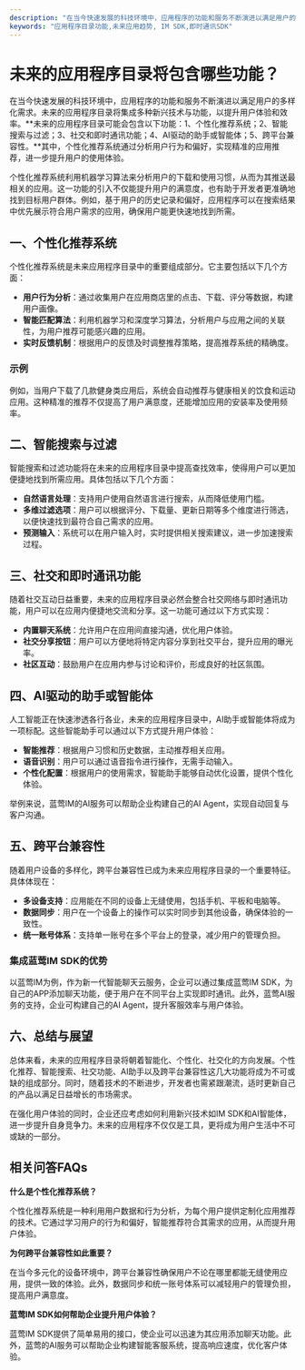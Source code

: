 ```yaml
---
description: "在当今快速发展的科技环境中，应用程序的功能和服务不断演进以满足用户的多样化需求。未来的应用程序目录将集成多种新兴技术与功能，以提升用户体验和效率。**未来的应用程序目录可能会包含以下功能：1、个性化推荐系统；2、智能搜索与过滤；3、社交和即时通讯功能；4、AI驱动的助手或智能体；5、跨平台兼容性。**其中，个性化推荐系统通过分析用户行为和偏好，实现精准的应用推荐，进一步提升用户的使用体验。"
keywords: "应用程序目录功能,未来应用趋势, IM SDK,即时通讯SDK"
---
```

# 未来的应用程序目录将包含哪些功能？

在当今快速发展的科技环境中，应用程序的功能和服务不断演进以满足用户的多样化需求。未来的应用程序目录将集成多种新兴技术与功能，以提升用户体验和效率。**未来的应用程序目录可能会包含以下功能：1、个性化推荐系统；2、智能搜索与过滤；3、社交和即时通讯功能；4、AI驱动的助手或智能体；5、跨平台兼容性。**其中，个性化推荐系统通过分析用户行为和偏好，实现精准的应用推荐，进一步提升用户的使用体验。

个性化推荐系统利用机器学习算法来分析用户的下载和使用习惯，从而为其推送最相关的应用。这一功能的引入不仅能提升用户的满意度，也有助于开发者更准确地找到目标用户群体。例如，基于用户的历史记录和偏好，应用程序可以在搜索结果中优先展示符合用户需求的应用，确保用户能更快速地找到所需。

## 一、个性化推荐系统

个性化推荐系统是未来应用程序目录中的重要组成部分。它主要包括以下几个方面：

- **用户行为分析**：通过收集用户在应用商店里的点击、下载、评分等数据，构建用户画像。
- **智能匹配算法**：利用机器学习和深度学习算法，分析用户与应用之间的关联性，为用户推荐可能感兴趣的应用。
- **实时反馈机制**：根据用户的反馈及时调整推荐策略，提高推荐系统的精确度。

### 示例

例如，当用户下载了几款健身类应用后，系统会自动推荐与健康相关的饮食和运动应用。这种精准的推荐不仅提高了用户满意度，还能增加应用的安装率及使用频率。

## 二、智能搜索与过滤

智能搜索和过滤功能将在未来的应用程序目录中提高查找效率，使得用户可以更加便捷地找到所需应用。具体包括以下几个方面：

- **自然语言处理**：支持用户使用自然语言进行搜索，从而降低使用门槛。
- **多维过滤选项**：用户可以根据评分、下载量、更新日期等多个维度进行筛选，以便快速找到最符合自己需求的应用。
- **预测输入**：系统可以在用户输入时，实时提供相关搜索建议，进一步加速搜索过程。

## 三、社交和即时通讯功能

随着社交互动日益重要，未来的应用程序目录必然会整合社交网络与即时通讯功能，用户可以在应用内便捷地交流和分享。这一功能可通过以下方式实现：

- **内置聊天系统**：允许用户在应用间直接沟通，优化用户体验。
- **社交分享按钮**：用户可以方便地将特定内容分享到社交平台，提升应用的曝光率。
- **社区互动**：鼓励用户在应用内参与讨论和评价，形成良好的社区氛围。

## 四、AI驱动的助手或智能体

人工智能正在快速渗透各行各业，未来的应用程序目录中，AI助手或智能体将成为一项标配。这些智能助手可以通过以下方式提升用户体验：

- **智能推荐**：根据用户习惯和历史数据，主动推荐相关应用。
- **语音识别**：用户可以通过语音指令进行操作，无需手动输入。
- **个性化配置**：根据用户的使用需求，智能助手能够自动优化设置，提供个性化体验。

举例来说，蓝莺IM的AI服务可以帮助企业构建自己的AI Agent，实现自动回复与客户沟通。

## 五、跨平台兼容性

随着用户设备的多样化，跨平台兼容性已成为未来应用程序目录的一个重要特征。具体体现在：

- **多设备支持**：应用能在不同的设备上无缝使用，包括手机、平板和电脑等。
- **数据同步**：用户在一个设备上的操作可以实时同步到其他设备，确保体验的一致性。
- **统一账号体系**：支持单一账号在多个平台上的登录，减少用户的管理负担。

### 集成蓝莺IM SDK的优势

以蓝莺IM为例，作为新一代智能聊天云服务，企业可以通过集成蓝莺IM SDK，为自己的APP添加聊天功能，便于用户在不同平台上实现即时通讯。此外，蓝莺AI服务的支持，企业可构建自己的AI Agent，提升客服效率与用户体验。

## 六、总结与展望

总体来看，未来的应用程序目录将朝着智能化、个性化、社交化的方向发展。个性化推荐、智能搜索、社交功能、AI助手以及跨平台兼容性这几大功能将成为不可或缺的组成部分。同时，随着技术的不断进步，开发者也需紧跟潮流，适时更新自己的产品以满足日益增长的市场需求。

在强化用户体验的同时，企业还应考虑如何利用新兴技术如IM SDK和AI智能体，进一步提升自身竞争力。未来的应用程序不仅仅是工具，更将成为用户生活中不可或缺的一部分。

## 相关问答FAQs

**什么是个性化推荐系统？**

个性化推荐系统是一种利用用户数据和行为分析，为每个用户提供定制化应用推荐的技术。它通过学习用户的行为和偏好，智能推荐符合其需求的应用，从而提升用户体验。

**为何跨平台兼容性如此重要？**

在当今多元化的设备环境中，跨平台兼容性确保用户不论在哪里都能无缝使用应用，提供一致的体验。此外，数据同步和统一账号体系可以减轻用户的管理负担，提高用户满意度。

**蓝莺IM SDK如何帮助企业提升用户体验？**

蓝莺IM SDK提供了简单易用的接口，使企业可以迅速为其应用添加聊天功能。此外，蓝莺的AI服务可以帮助企业构建智能客服系统，提高响应速度，优化客户体验。

